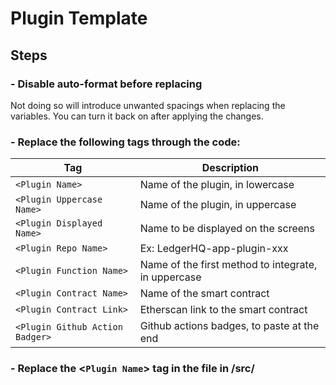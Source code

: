 # Plugin Template

## Steps

### - Disable auto-format before replacing

Not doing so will introduce unwanted spacings when replacing the variables. You can turn it back on after applying the changes.

### - Replace the following tags through the code:

| Tag                             | Description                                         |
| ------------------------------- | --------------------------------------------------- |
| `<Plugin Name>`                 | Name of the plugin, in lowercase                    |
| `<Plugin Uppercase Name>`       | Name of the plugin, in uppercase                    |
| `<Plugin Displayed Name>`       | Name to be displayed on the screens                 |
| `<Plugin Repo Name>`            | Ex: LedgerHQ-app-plugin-xxx                         |
| `<Plugin Function Name>`        | Name of the first method to integrate, in uppercase |
| `<Plugin Contract Name>`        | Name of the smart contract                          |
| `<Plugin Contract Link>`        | Etherscan link to the smart contract                |
| `<Plugin Github Action Badger>` | Github actions badges, to paste at the end          |

### - Replace the <`Plugin Name`> tag in the file in <Plugin Repo Name>/src/
